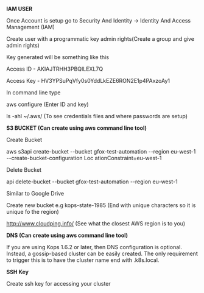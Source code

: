 **IAM USER**

Once Account is setup go to Security And Identity  -> Identity And Access Management (IAM)

Create user with a programmatic key admin rights(Create a group and give admin rights)

Key generated will be something like this

Access ID - AKIAJTRHH3PBQILEXL7Q

Access Key - HV3YPSuPqVfy0s0YddLkEZE6RON2E1p4PAxzoAy1

In command line type 

aws configure (Enter ID and key)

ls -ahl ~/.aws/ (To see credentials files and where passwords are setup)


**S3 BUCKET (Can create using aws command line tool)**

Create Bucket

 aws s3api create-bucket --bucket gfox-test-automation --region eu-west-1 --create-bucket-configuration Loc ationConstraint=eu-west-1
 
Delete Bucket
 
api delete-bucket --bucket gfox-test-automation --region eu-west-1 

Similar to Google Drive

Create new bucket e.g kops-state-1985 (End with unique characters so it is unique fo the region)

http://www.cloudping.info/ (See what the closest AWS region is to you)

**DNS (Can create using aws command line tool)**

If you are using Kops 1.6.2 or later, then DNS configuration is optional. Instead, a gossip-based cluster can be easily created. The only requirement to trigger this is to have the cluster name end with .k8s.local. 

**SSH Key**

Create ssh key for accessing your cluster






